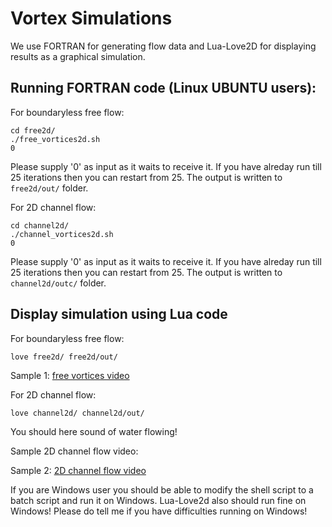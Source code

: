 # Vortex Simulations

We use FORTRAN for generating flow data and Lua-Love2D for displaying results as a graphical simulation. 

## Running FORTRAN code (Linux UBUNTU users):

For boundaryless free flow:

```
cd free2d/
./free_vortices2d.sh
0
```

Please supply '0' as input as it waits to receive it.
If you have alreday run till 25 iterations then you can restart from 25.
The output is written to `free2d/out/` folder.


For 2D channel flow:

```
cd channel2d/
./channel_vortices2d.sh
0
```

Please supply '0' as input as it waits to receive it.
If you have alreday run till 25 iterations then you can restart from 25.
The output is written to `channel2d/outc/` folder.


## Display simulation using **Lua** code

For boundaryless free flow:
```
love free2d/ free2d/out/
```

Sample 1: [free vortices video](https://vimeo.com/922070885)


For 2D channel flow:
```
love channel2d/ channel2d/out/
```

You should here sound of water flowing!

Sample 2D channel flow video:

Sample 2: [2D channel flow video](https://vimeo.com/922081441)


If you are Windows user you should be able to modify the shell script to a batch script and run it on Windows. Lua-Love2d also should run fine on Windows!
Please do tell me if you have difficulties running on Windows!
